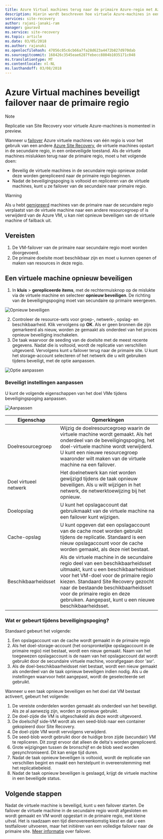 ```yaml
---
title: Azure Virtual machines terug naar de primaire Azure-regio met Azure Site Recovery beveiligt failover | Microsoft Docs
description: Hierin wordt beschreven hoe virtuele Azure-machines in een secundaire regio na failover van een primaire regio, met Azure Site Recovery beveiligt.
services: site-recovery
author: rajani-janaki-ram
manager: gauravd
ms.service: site-recovery
ms.topic: article
ms.date: 03/05/2018
ms.author: rajanaki
ms.openlocfilehash: 47056c85c6cb66a7fa28d623a4472b827d970dab
ms.sourcegitcommit: 168426c3545eae6287febecc8804b1035171c048
ms.translationtype: MT
ms.contentlocale: nl-NL
ms.lasthandoff: 03/08/2018
---
```

# <a name="reprotect-failed-over-azure-vms-to-the-primary-region"></a>Azure Virtual machines beveiligt failover naar de primaire regio


>[!NOTE]
>
> Replicatie van Site Recovery voor virtuele Azure-machines is momenteel in preview.



Wanneer u [failover](site-recovery-failover.md) Azure virtuele machines van één regio is voor het gebruik van een andere [Azure Site Recovery](site-recovery-overview.md), de virtuele machines opstart in de secundaire regio, in een onbeveiligde toestand. Als de virtuele machines mislukken terug naar de primaire regio, moet u het volgende doen:

- Beveilig de virtuele machines in de secundaire regio opnieuw zodat deze worden gerepliceerd naar de primaire regio beginnen. 
- Nadat de beveiligingspoging is voltooid en repliceren van de virtuele machines, kunt u ze failover van de secundaire naar primaire regio.

> [!WARNING]
> Als u hebt [gemigreerd](migrate-overview.md#what-do-we-mean-by-migration) machines van de primaire naar de secundaire regio verplaatst van de virtuele machine naar een andere resourcegroep of is verwijderd van de Azure VM, u kan niet opnieuw beveiligen van de virtuele machine of failback uit.


## <a name="prerequisites"></a>Vereisten
1. De VM-failover van de primaire naar secundaire regio moet worden doorgevoerd.
2. De primaire doelsite moet beschikbaar zijn en moet u kunnen openen of maken van resources in deze regio.

## <a name="reprotect-a-vm"></a>Een virtuele machine opnieuw beveiligen

1. In **kluis** > **gerepliceerde items**, met de rechtermuisknop op de mislukte via de virtuele machine en selecteer **opnieuw beveiligen**. De richting van de beveiligingspoging moet van secundaire op primaire weergeven. 

  ![Opnieuw beveiligen](./media/site-recovery-how-to-reprotect-azure-to-azure/reprotect.png)

2. Controleer de resource-sets voor groep-, netwerk-, opslag- en beschikbaarheid. Klik vervolgens op **OK**. Als er geen bronnen die zijn gemarkeerd als nieuw, worden ze gemaakt als onderdeel van het proces opnieuw beveiliging inschakelen.
3. De taak waarvoor de seeding van de doelsite met de meest recente gegevens. Nadat die is voltooid, wordt de replicatie van verschillen uitgevoerd. Vervolgens kunt u failover terug naar de primaire site. U kunt het storage-account selecteren of het netwerk die u wilt gebruiken tijdens beveiligt, met de optie aanpassen.

  ![Optie aanpassen](./media/site-recovery-how-to-reprotect-azure-to-azure/customize.png)

### <a name="customize-reprotect-settings"></a>Beveiligt instellingen aanpassen

U kunt de volgende eigenschappen van het doel VMe tijdens beveiligingspoging aanpassen.

![Aanpassen](./media/site-recovery-how-to-reprotect-azure-to-azure/customizeblade.png)

|Eigenschap |Opmerkingen  |
|---------|---------|
|Doelresourcegroep     | Wijzig de doelresourcegroep waarin de virtuele machine wordt gemaakt. Als het onderdeel van de beveiligingspoging, het doel-virtuele machine wordt verwijderd. U kunt een nieuwe resourcegroep waaronder wilt maken van de virtuele machine na een failover.        |
|Doel virtueel netwerk     | Het doelnetwerk kan niet worden gewijzigd tijdens de taak opnieuw beveiligen. Als u wilt wijzigen in het netwerk, de netwerktoewijzing bij het opnieuw.         |
|Doelopslag     | U kunt het opslagaccount dat gebruikmaakt van de virtuele machine na een failover kunt wijzigen.         |
|Cache-opslag     | U kunt opgeven dat een opslagaccount van de cache moet worden gebruikt tijdens de replicatie. Standaard is een nieuw opslagaccount voor de cache worden gemaakt, als deze niet bestaat.         |
|Beschikbaarheidsset     |Als de virtuele machine in de secundaire regio deel van een beschikbaarheidsset uitmaakt, kunt u een beschikbaarheidsset voor het VM-doel voor de primaire regio kiezen. Standaard Site Recovery gezocht naar de bestaande beschikbaarheidsset voor de primaire regio en deze gebruiken. Aangepast, kunt u een nieuwe beschikbaarheidsset.         |


### <a name="what-happens-during-reprotection"></a>Wat er gebeurt tijdens beveiligingspoging?

Standaard gebeurt het volgende:

1. Een opslagaccount van de cache wordt gemaakt in de primaire regio
2. Als het doel-storage-account (het oorspronkelijke opslagaccount in de primaire regio) niet bestaat, wordt een nieuw gemaakt. Naam van het toegewezen opslagaccount is de naam van het opslagaccount dat wordt gebruikt door de secundaire virtuele machine, voorafgegaan door 'asr'.
3. Als de doel-beschikbaarheidsset niet bestaat, wordt een nieuw gemaakt als onderdeel van de taak opnieuw beveiligen indien nodig. Als u de instellingen waarvoor hebt aangepast, wordt de geselecteerde set gebruikt.

Wanneer u een taak opnieuw beveiligen en het doel dat VM bestaat activeert, gebeurt het volgende:

1. De vereiste onderdelen worden gemaakt als onderdeel van het beveiligt. Als ze al aanwezig zijn, worden ze opnieuw gebruikt.
2. De doel-zijde die VM is uitgeschakeld als deze wordt uitgevoerd.
3. De doelschijf side-VM wordt als een seed-blob naar een container gekopieerd door Site Recovery.
4. De doel-zijde VM wordt vervolgens verwijderd.
5. De seed-blob wordt gebruikt door de huidige bron zijde (secundair) VM te repliceren. Dit zorgt ervoor dat alleen de delta's worden gerepliceerd.
6. Grote wijzigingen tussen de bronschijf en de blob seed worden gesynchroniseerd. Dit kan enige tijd duren.
7. Nadat de taak opnieuw beveiligen is voltooid, wordt de replicatie van verschillen begint en maakt een herstelpunt in overeenstemming met het replicatiebeleid.
8. Nadat de taak opnieuw beveiligen is geslaagd, krijgt de virtuele machine in een beveiligde status.

## <a name="next-steps"></a>Volgende stappen

Nadat de virtuele machine is beveiligd, kunt u een failover starten. De failover de virtuele machine in de secundaire regio wordt afgesloten en wordt gemaakt en VM wordt opgestart in de primaire regio, met kleine uitval. Het is raadzaam een tijd dienovereenkomstig kiest en dat u een testfailover uitvoeren, maar het initiëren van een volledige failover naar de primaire site. [Meer informatie](site-recovery-failover.md) over failover.

